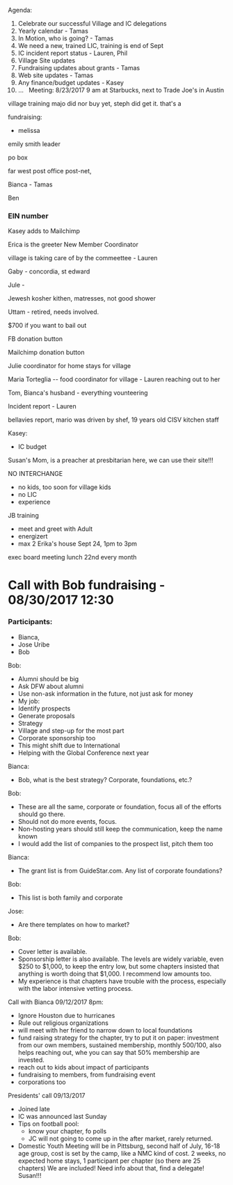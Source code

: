 Agenda:
​
1. ​Celebrate our successful Village and IC delegations
2. Yearly calendar - Tamas
3. In Motion, who is going? - Tamas
4. We need a new, trained LIC, training is end of Sept
5. IC incident report status - Lauren, Phil
6. Village Site updates
7. Fundraising updates about grants - Tamas
8. Web site updates - Tamas
9. Any finance/budget updates - Kasey
10. ...
​
​
​Meeting:
​8/23/2017 9 am at Starbucks, next to Trade Joe's in Austin
​

village training majo did nor buy yet, steph did get it. that's a

fundraising:
 - melissa


emily smith leader


po box


far west post office
post-net,

Bianca - Tamas

Ben

### EIN number

Kasey adds to Mailchimp

Erica is the greeter New Member Coordinator

village is taking care of by the commeettee - Lauren

Gaby - concordia, st edward

Jule -

Jewesh kosher kithen, matresses, not good shower


Uttam - retired, needs involved.

$700 if you want to bail out

FB donation button

Mailchimp donation button

Julie coordinator for home stays for village

Maria Torteglia -- food coordinator for village - Lauren reaching out to her

Tom, Bianca's husband - everything vounteering

Incident report - Lauren

bellavies report, mario was driven by shef, 19 years old CISV kitchen staff

Kasey:
 - IC budget


Susan's Mom, is a preacher at presbitarian here, we can use their site!!!

NO INTERCHANGE
 - no kids, too soon for village kids
 - no LIC
 - experience

 JB training
  - meet and greet with Adult
  - energizert
  - max 2
  Erika's house Sept 24, 1pm to 3pm


  exec board meeting lunch 22nd every month






# Call with Bob fundraising - 08/30/2017 12:30

### Participants:
 * Bianca,
 * Jose Uribe
 * Bob

Bob:
 * Alumni should be big
 * Ask DFW about alumni
 * Use non-ask information in the future, not just ask for money
 * My job:
  * Identify prospects
  * Generate proposals
  * Strategy
  * Village and step-up for the most part
  * Corporate sponsorship too
  * This might shift due to International
  * Helping with the Global Conference next year

Bianca:
 * Bob, what is the best strategy? Corporate, foundations, etc.?

Bob:
 * These are all the same, corporate or foundation, focus all of the efforts should go there.
 * Should not do more events, focus.
 * Non-hosting years should still keep the communication, keep the name known
 * I would add the list of companies to the prospect list, pitch them too

Bianca:
 * The grant list is from GuideStar.com. Any list of corporate foundations?

Bob:
 * This list is both family and corporate

Jose:
 * Are there templates on how to market?

Bob:
 * Cover letter is available.
 * Sponsorship letter is also available. The levels are widely variable, even $250 to $1,000, to keep the entry low, but some chapters insisted that anything is worth doing that $1,000. I recommend low amounts too.
 * My experience is that chapters have trouble with the process, especially with the labor intensive vetting process.






 Call with Bianca
 09/12/2017 8pm:

 - Ignore Houston due to hurricanes
 - Rule out religious organizations
 - will meet with her friend to narrow down to local foundations
 - fund raising strategy for the chapter, try to put it on paper: investment from our own members, sustained membership, monthly $500/$100, also helps reaching out, whe you can say that 50% membership are invested.
 - reach out to kids about impact of participants
 - fundraising to members, from fundraising event
 - corporations too




 Presidents' call 09/13/2017
 - Joined late
 - IC was announced last Sunday
 - Tips on football pool:
    - know your chapter, fo polls
    - JC will not going to come up in the after market, rarely returned.
 - Domestic Youth Meeting will be in Pittsburg, second half of July, 16-18 age group, cost is set by the camp, like a NMC kind of cost. 2 weeks, no expected home stays, 1 participant per chapter (so there are 25 chapters) We are included! Need info about that, find a delegate! Susan!!!
